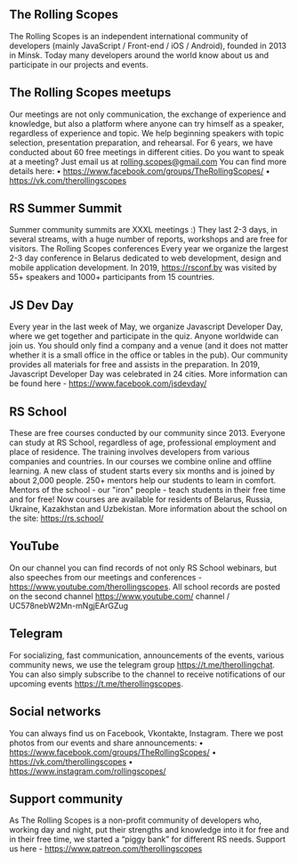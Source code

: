 ## The Rolling Scopes
The Rolling Scopes is an independent international community of developers (mainly JavaScript / Front-end / iOS / Android), founded in 2013 in Minsk. Today many developers around the world know about us and participate in our projects and events.

## The Rolling Scopes meetups
Our meetings are not only communication, the exchange of experience and knowledge, but also a platform where anyone can try himself as a speaker, regardless of experience and topic. We help beginning speakers with topic selection, presentation preparation, and rehearsal. For 6 years, we have conducted about 60 free meetings in different cities. Do you want to speak at a meeting? Just email us at rolling.scopes@gmail.com
You can find more details here:
• https://www.facebook.com/groups/TheRollingScopes/
• https://vk.com/therollingscopes

## RS Summer Summit
Summer community summits are XXXL meetings :) They last 2-3 days, in several streams, with a huge number of reports, workshops and are free for visitors.
The Rolling Scopes conferences
Every year we organize the largest 2-3 day conference in Belarus dedicated to web development, design and mobile application development. In 2019, https://rsconf.by was visited by 55+ speakers and 1000+ participants from 15 countries.

## JS Dev Day
Every year in the last week of May, we organize Javascript Developer Day, where we get together and participate in the quiz. Anyone worldwide can join us. You should only find a company and a venue (and it does not matter whether it is a small office in the office or tables in the pub). Our community provides all materials for free and assists in the preparation. In 2019, Javascript Developer Day was celebrated in 24 cities. More information can be found here - https://www.facebook.com/jsdevday/

## RS School
These are free courses conducted by our community since 2013. Everyone can study at RS School, regardless of age, professional employment and place of residence. The training involves developers from various companies and countries. In our courses we combine online and offline learning. A new class of student starts every six months and is joined by about 2,000 people. 250+ mentors help our students to learn in comfort. Mentors of the school - our "iron" people - teach students in their free time and for free! Now courses are available for residents of Belarus, Russia, Ukraine, Kazakhstan and Uzbekistan. More information about the school on the site: https://rs.school/

## YouTube
On our channel you can find records of not only RS School webinars, but also speeches from our meetings and conferences - https://www.youtube.com/therollingscopes. All school records are posted on the second channel https://www.youtube.com/ channel / UC578nebW2Mn-mNgjEArGZug

## Telegram
For socializing, fast communication, announcements of the events, various community news, we use the telegram group https://t.me/therollingchat. You can also simply subscribe to the channel to receive notifications of our upcoming events https://t.me/therollingscopes.

## Social networks
You can always find us on Facebook, Vkontakte, Instagram. There we post photos from our events and share announcements:
• https://www.facebook.com/groups/TheRollingScopes/
• https://vk.com/therollingscopes
• https://www.instagram.com/rollingscopes/

## Support community
As The Rolling Scopes is a non-profit community of developers who, working day and night, put their strengths and knowledge into it for free and in their free time, we started a “piggy bank” for different RS needs. Support us here - https://www.patreon.com/therollingscopes 

